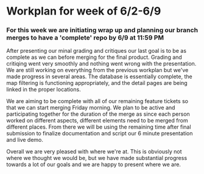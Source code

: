 # Workplan for week of 6/2-6/9

### For this week we are initiating wrap up and planning our branch merges to have a 'complete' repo by 6/9 at 11:59 PM

After presenting our minal grading and critiques our last goal is to be as complete as we can before merging for the final product. Grading and critiqing went very smoothly and nothing went wrong with the presentation. We are still working on everything from the previous workplan but we've made progress in several areas. The database is essentially complete, the map filtering is functioning appropriately, and the detail pages are being linked in the proper locations. 

We are aiming to be complete with all of our remaining feature tickets so that we can start merging Friday morning. We plan to be active and participating together for the duration of the merge as since each person worked on different aspects, different elements need to be merged from different places. From there we will be using the remaining time after final submission to finalize documentation and script our 6 minute presentation and live demo.

Overall we are very pleased with where we're at. This is obviously not where we thought we would be, but we have made substantial progress towards a lot of our goals and we are happy to present where we are.
